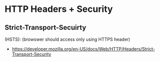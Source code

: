 # HTTP Headers + Security

## Strict-Transport-Secuirty

(HSTS): (browswer should access only using HTTPS header)
 - https://developer.mozilla.org/en-US/docs/Web/HTTP/Headers/Strict-Transport-Security

